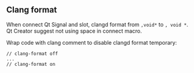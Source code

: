 ## Clang format

When connect Qt Signal and slot, clangd format from `,void*` to `, void *`.  
Qt Creator suggest not using space in connect macro.

Wrap code with clang comment to disable clangd format temporary:

```
// clang-format off
...
// clang-format on
```

